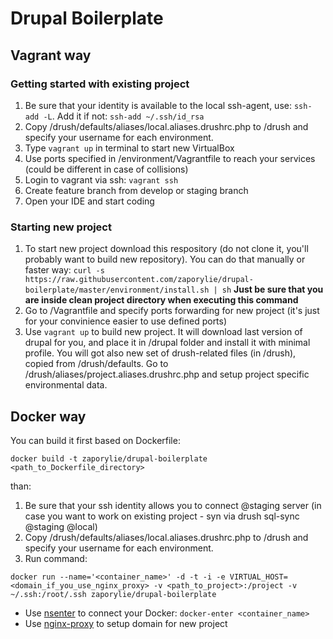# Drupal Boilerplate

## Vagrant way

### Getting started with existing project
1. Be sure that your identity is available to the local ssh-agent, use: `ssh-add -L`. Add it if not: `ssh-add ~/.ssh/id_rsa`
1. Copy /drush/defaults/aliases/local.aliases.drushrc.php to /drush and specify your username for each environment.
1. Type `vagrant up` in terminal to start new VirtualBox
1. Use ports specified in /environment/Vagrantfile to reach your services (could be different in case of collisions)
1. Login to vagrant via ssh: `vagrant ssh`
1. Create feature branch from develop or staging branch
1. Open your IDE and start coding

### Starting new project
1. To start new project download this respository (do not clone it, you'll probably want to build new repository). You can do that manually or faster way:
`curl -s https://raw.githubusercontent.com/zaporylie/drupal-boilerplate/master/environment/install.sh | sh`
**Just be sure that you are inside clean project directory when executing this command**
1. Go to /Vagrantfile and specify ports forwarding for new project (it's just for your convinience easier to use defined ports)
1. Use `vagrant up` to build new project. It will download last version of drupal for you, and place it in /drupal folder and install it with minimal profile.
You will got also new set of drush-related files (in /drush), copied from /drush/defaults. Go to /drush/aliases/project.aliases.drushrc.php and setup project specific environmental data.

## Docker way
You can build it first based on Dockerfile:
````
docker build -t zaporylie/drupal-boilerplate <path_to_Dockerfile_directory>
````

than:

1. Be sure that your ssh identity allows you to connect @staging server (in case you want to work on existing project - syn via drush sql-sync @staging @local)
1. Copy /drush/defaults/aliases/local.aliases.drushrc.php to /drush and specify your username for each environment.
1. Run command: 
````
docker run --name='<container_name>' -d -t -i -e VIRTUAL_HOST=<domain_if_you_use_nginx_proxy> -v <path_to_project>:/project -v ~/.ssh:/root/.ssh zaporylie/drupal-boilerplate
````

* Use [nsenter](https://github.com/jpetazzo/nsenter) to connect your Docker: `docker-enter <container_name>`
* Use [nginx-proxy](https://github.com/jwilder/nginx-proxy) to setup domain for new project
